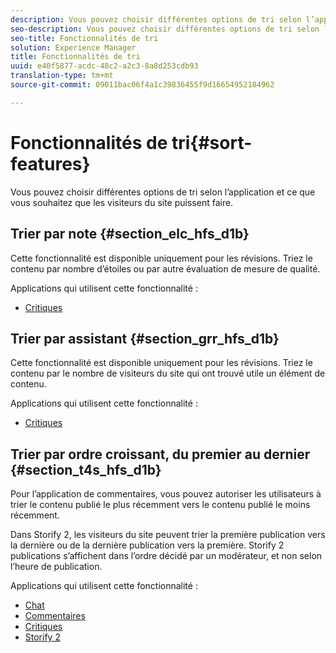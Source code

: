 ```yaml
---
description: Vous pouvez choisir différentes options de tri selon l’application et ce que vous souhaitez que les visiteurs du site puissent faire.
seo-description: Vous pouvez choisir différentes options de tri selon l’application et ce que vous souhaitez que les visiteurs du site puissent faire.
seo-title: Fonctionnalités de tri
solution: Experience Manager
title: Fonctionnalités de tri
uuid: e40f5877-acdc-48c2-a2c3-8a8d253cdb93
translation-type: tm+mt
source-git-commit: 09011bac06f4a1c39836455f9d16654952184962

---
```



# Fonctionnalités de tri{#sort-features}

Vous pouvez choisir différentes options de tri selon l’application et ce que vous souhaitez que les visiteurs du site puissent faire.

## Trier par note {#section_elc_hfs_d1b}

Cette fonctionnalité est disponible uniquement pour les révisions. Triez le contenu par nombre d’étoiles ou par autre évaluation de mesure de qualité.

Applications qui utilisent cette fonctionnalité :

* [Critiques](/help/using/c-about-apps/c-reviews-app/c-reviews-app.md#c_reviews_app)

## Trier par assistant {#section_grr_hfs_d1b}

Cette fonctionnalité est disponible uniquement pour les révisions. Triez le contenu par le nombre de visiteurs du site qui ont trouvé utile un élément de contenu.

Applications qui utilisent cette fonctionnalité :

* [Critiques](/help/using/c-about-apps/c-reviews-app/c-reviews-app.md#c_reviews_app)

## Trier par ordre croissant, du premier au dernier {#section_t4s_hfs_d1b}

Pour l’application de commentaires, vous pouvez autoriser les utilisateurs à trier le contenu publié le plus récemment vers le contenu publié le moins récemment.

Dans Storify 2, les visiteurs du site peuvent trier la première publication vers la dernière ou de la dernière publication vers la première. Storify 2 publications s’affichent dans l’ordre décidé par un modérateur, et non selon l’heure de publication.

Applications qui utilisent cette fonctionnalité :

* [Chat](/help/using/c-about-apps/c-chat-app/c-chat-app.md#c_chat_app)
* [Commentaires](/help/using/c-about-apps/c-comments/c-comments.md)
* [Critiques](/help/using/c-about-apps/c-reviews-app/c-reviews-app.md#c_reviews_app)
* [Storify 2](/help/using/c-about-apps/c-storify2/c-storify2.md#c_storify2)

